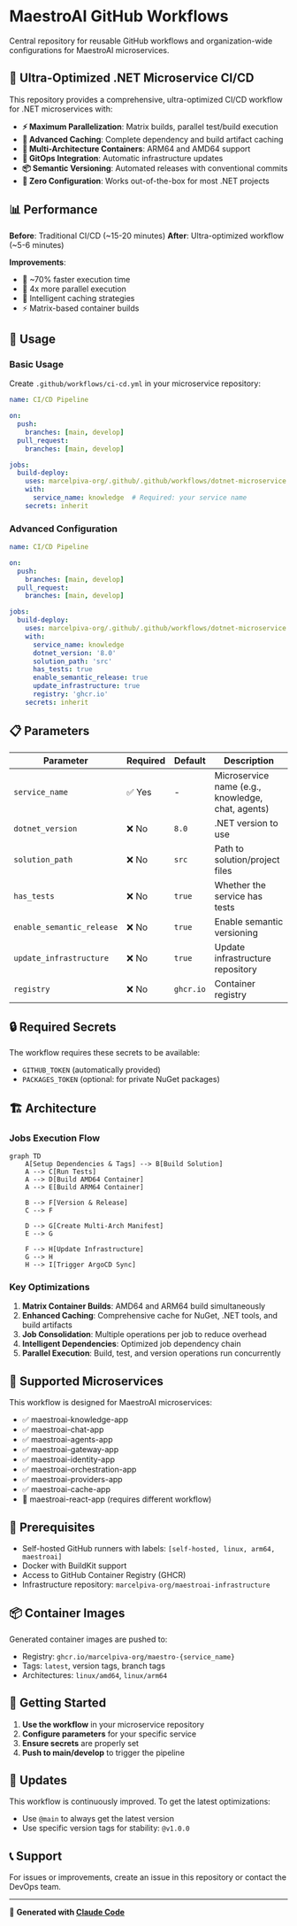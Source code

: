 # MaestroAI GitHub Workflows

Central repository for reusable GitHub workflows and organization-wide configurations for MaestroAI microservices.

## 🚀 Ultra-Optimized .NET Microservice CI/CD

This repository provides a comprehensive, ultra-optimized CI/CD workflow for .NET microservices with:

- **⚡ Maximum Parallelization**: Matrix builds, parallel test/build execution
- **💾 Advanced Caching**: Complete dependency and build artifact caching
- **🐳 Multi-Architecture Containers**: ARM64 and AMD64 support
- **🔄 GitOps Integration**: Automatic infrastructure updates
- **📦 Semantic Versioning**: Automated releases with conventional commits
- **🎯 Zero Configuration**: Works out-of-the-box for most .NET projects

## 📊 Performance

**Before**: Traditional CI/CD (~15-20 minutes)
**After**: Ultra-optimized workflow (~5-6 minutes)

**Improvements**:
- 🚀 ~70% faster execution time
- 💪 4x more parallel execution
- 🎯 Intelligent caching strategies
- ⚡ Matrix-based container builds

## 🔧 Usage

### Basic Usage

Create `.github/workflows/ci-cd.yml` in your microservice repository:

```yaml
name: CI/CD Pipeline

on:
  push:
    branches: [main, develop]
  pull_request:
    branches: [main, develop]

jobs:
  build-deploy:
    uses: marcelpiva-org/.github/.github/workflows/dotnet-microservice.yml@main
    with:
      service_name: knowledge  # Required: your service name
    secrets: inherit
```

### Advanced Configuration

```yaml
name: CI/CD Pipeline

on:
  push:
    branches: [main, develop]
  pull_request:
    branches: [main, develop]

jobs:
  build-deploy:
    uses: marcelpiva-org/.github/.github/workflows/dotnet-microservice.yml@main
    with:
      service_name: knowledge
      dotnet_version: '8.0'
      solution_path: 'src'
      has_tests: true
      enable_semantic_release: true
      update_infrastructure: true
      registry: 'ghcr.io'
    secrets: inherit
```

## 📋 Parameters

| Parameter | Required | Default | Description |
|-----------|----------|---------|-------------|
| `service_name` | ✅ Yes | - | Microservice name (e.g., knowledge, chat, agents) |
| `dotnet_version` | ❌ No | `8.0` | .NET version to use |
| `solution_path` | ❌ No | `src` | Path to solution/project files |
| `has_tests` | ❌ No | `true` | Whether the service has tests |
| `enable_semantic_release` | ❌ No | `true` | Enable semantic versioning |
| `update_infrastructure` | ❌ No | `true` | Update infrastructure repository |
| `registry` | ❌ No | `ghcr.io` | Container registry |

## 🔒 Required Secrets

The workflow requires these secrets to be available:

- `GITHUB_TOKEN` (automatically provided)
- `PACKAGES_TOKEN` (optional: for private NuGet packages)

## 🏗️ Architecture

### Jobs Execution Flow

```mermaid
graph TD
    A[Setup Dependencies & Tags] --> B[Build Solution]
    A --> C[Run Tests]
    A --> D[Build AMD64 Container]
    A --> E[Build ARM64 Container]

    B --> F[Version & Release]
    C --> F

    D --> G[Create Multi-Arch Manifest]
    E --> G

    F --> H[Update Infrastructure]
    G --> H
    H --> I[Trigger ArgoCD Sync]
```

### Key Optimizations

1. **Matrix Container Builds**: AMD64 and ARM64 build simultaneously
2. **Enhanced Caching**: Comprehensive cache for NuGet, .NET tools, and build artifacts
3. **Job Consolidation**: Multiple operations per job to reduce overhead
4. **Intelligent Dependencies**: Optimized job dependency chain
5. **Parallel Execution**: Build, test, and version operations run concurrently

## 🎯 Supported Microservices

This workflow is designed for MaestroAI microservices:

- ✅ maestroai-knowledge-app
- ✅ maestroai-chat-app
- ✅ maestroai-agents-app
- ✅ maestroai-gateway-app
- ✅ maestroai-identity-app
- ✅ maestroai-orchestration-app
- ✅ maestroai-providers-app
- ✅ maestroai-cache-app
- 🔄 maestroai-react-app (requires different workflow)

## 🔧 Prerequisites

- Self-hosted GitHub runners with labels: `[self-hosted, linux, arm64, maestroai]`
- Docker with BuildKit support
- Access to GitHub Container Registry (GHCR)
- Infrastructure repository: `marcelpiva-org/maestroai-infrastructure`

## 📦 Container Images

Generated container images are pushed to:
- Registry: `ghcr.io/marcelpiva-org/maestro-{service_name}`
- Tags: `latest`, version tags, branch tags
- Architectures: `linux/amd64`, `linux/arm64`

## 🚀 Getting Started

1. **Use the workflow** in your microservice repository
2. **Configure parameters** for your specific service
3. **Ensure secrets** are properly set
4. **Push to main/develop** to trigger the pipeline

## 🔄 Updates

This workflow is continuously improved. To get the latest optimizations:
- Use `@main` to always get the latest version
- Use specific version tags for stability: `@v1.0.0`

## 📞 Support

For issues or improvements, create an issue in this repository or contact the DevOps team.

---

🤖 **Generated with [Claude Code](https://claude.ai/code)**
